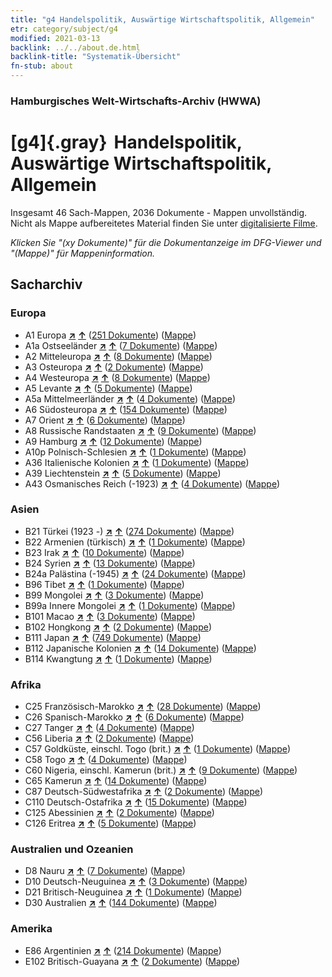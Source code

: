 ```yaml
---
title: "g4 Handelspolitik, Auswärtige Wirtschaftspolitik, Allgemein"
etr: category/subject/g4
modified: 2021-03-13
backlink: ../../about.de.html
backlink-title: "Systematik-Übersicht"
fn-stub: about
---
```


### Hamburgisches Welt-Wirtschafts-Archiv (HWWA)
# [g4]{.gray}&#8201; Handelspolitik, Auswärtige Wirtschaftspolitik, Allgemein&#160; 




Insgesamt 46 Sach-Mappen, 2036 Dokumente - Mappen unvollständig.
Nicht als Mappe aufbereitetes Material finden Sie unter [digitalisierte Filme](/film/h1_sh).

_Klicken Sie "(xy Dokumente)" für die Dokumentanzeige im DFG-Viewer und "(Mappe)" für Mappeninformation._

## Sacharchiv




### Europa

- A1 Europa [**&nearr;**](../../../geo/i/140892/about.de.html "Europa (alle Mappen)") [**&uarr;**](../../../geo/about.de.html#A1 "Ländersystematik") (<a href="https://pm20.zbw.eu/dfgview/sh/140892,144470" title="über: Europa : Handelspolitik, Auswärtige Wirtschaftspolitik, Allgemein" target="_blank">251 Dokumente</a>) ([Mappe](http://purl.org/pressemappe20/folder/sh/140892,144470))
- A1a Ostseeländer [**&nearr;**](../../../geo/i/140894/about.de.html "Ostseeländer (alle Mappen)") [**&uarr;**](../../../geo/about.de.html#A1a "Ländersystematik") (<a href="https://pm20.zbw.eu/dfgview/sh/140894,144470" title="über: Ostseeländer : Handelspolitik, Auswärtige Wirtschaftspolitik, Allgemein" target="_blank">7 Dokumente</a>) ([Mappe](http://purl.org/pressemappe20/folder/sh/140894,144470))
- A2 Mitteleuropa [**&nearr;**](../../../geo/i/140895/about.de.html "Mitteleuropa (alle Mappen)") [**&uarr;**](../../../geo/about.de.html#A2 "Ländersystematik") (<a href="https://pm20.zbw.eu/dfgview/sh/140895,144470" title="über: Mitteleuropa : Handelspolitik, Auswärtige Wirtschaftspolitik, Allgemein" target="_blank">8 Dokumente</a>) ([Mappe](http://purl.org/pressemappe20/folder/sh/140895,144470))
- A3 Osteuropa [**&nearr;**](../../../geo/i/140896/about.de.html "Osteuropa (alle Mappen)") [**&uarr;**](../../../geo/about.de.html#A3 "Ländersystematik") (<a href="https://pm20.zbw.eu/dfgview/sh/140896,144470" title="über: Osteuropa : Handelspolitik, Auswärtige Wirtschaftspolitik, Allgemein" target="_blank">2 Dokumente</a>) ([Mappe](http://purl.org/pressemappe20/folder/sh/140896,144470))
- A4 Westeuropa [**&nearr;**](../../../geo/i/140897/about.de.html "Westeuropa (alle Mappen)") [**&uarr;**](../../../geo/about.de.html#A4 "Ländersystematik") (<a href="https://pm20.zbw.eu/dfgview/sh/140897,144470" title="über: Westeuropa : Handelspolitik, Auswärtige Wirtschaftspolitik, Allgemein" target="_blank">8 Dokumente</a>) ([Mappe](http://purl.org/pressemappe20/folder/sh/140897,144470))
- A5 Levante [**&nearr;**](../../../geo/i/140898/about.de.html "Levante (alle Mappen)") [**&uarr;**](../../../geo/about.de.html#A5 "Ländersystematik") (<a href="https://pm20.zbw.eu/dfgview/sh/140898,144470" title="über: Levante : Handelspolitik, Auswärtige Wirtschaftspolitik, Allgemein" target="_blank">5 Dokumente</a>) ([Mappe](http://purl.org/pressemappe20/folder/sh/140898,144470))
- A5a Mittelmeerländer [**&nearr;**](../../../geo/i/140899/about.de.html "Mittelmeerländer (alle Mappen)") [**&uarr;**](../../../geo/about.de.html#A5a "Ländersystematik") (<a href="https://pm20.zbw.eu/dfgview/sh/140899,144470" title="über: Mittelmeerländer : Handelspolitik, Auswärtige Wirtschaftspolitik, Allgemein" target="_blank">4 Dokumente</a>) ([Mappe](http://purl.org/pressemappe20/folder/sh/140899,144470))
- A6 Südosteuropa [**&nearr;**](../../../geo/i/140900/about.de.html "Südosteuropa (alle Mappen)") [**&uarr;**](../../../geo/about.de.html#A6 "Ländersystematik") (<a href="https://pm20.zbw.eu/dfgview/sh/140900,144470" title="über: Südosteuropa : Handelspolitik, Auswärtige Wirtschaftspolitik, Allgemein" target="_blank">154 Dokumente</a>) ([Mappe](http://purl.org/pressemappe20/folder/sh/140900,144470))
- A7 Orient [**&nearr;**](../../../geo/i/140902/about.de.html "Orient (alle Mappen)") [**&uarr;**](../../../geo/about.de.html#A7 "Ländersystematik") (<a href="https://pm20.zbw.eu/dfgview/sh/140902,144470" title="über: Orient : Handelspolitik, Auswärtige Wirtschaftspolitik, Allgemein" target="_blank">6 Dokumente</a>) ([Mappe](http://purl.org/pressemappe20/folder/sh/140902,144470))
- A8 Russische Randstaaten [**&nearr;**](../../../geo/i/140904/about.de.html "Russische Randstaaten (alle Mappen)") [**&uarr;**](../../../geo/about.de.html#A8 "Ländersystematik") (<a href="https://pm20.zbw.eu/dfgview/sh/140904,144470" title="über: Russische Randstaaten : Handelspolitik, Auswärtige Wirtschaftspolitik, Allgemein" target="_blank">9 Dokumente</a>) ([Mappe](http://purl.org/pressemappe20/folder/sh/140904,144470))
- A9 Hamburg [**&nearr;**](../../../geo/i/140905/about.de.html "Hamburg (alle Mappen)") [**&uarr;**](../../../geo/about.de.html#A9 "Ländersystematik") (<a href="https://pm20.zbw.eu/dfgview/sh/140905,144470" title="über: Hamburg : Handelspolitik, Auswärtige Wirtschaftspolitik, Allgemein" target="_blank">12 Dokumente</a>) ([Mappe](http://purl.org/pressemappe20/folder/sh/140905,144470))
- A10p Polnisch-Schlesien [**&nearr;**](../../../geo/i/140951/about.de.html "Polnisch-Schlesien (alle Mappen)") [**&uarr;**](../../../geo/about.de.html#A10p "Ländersystematik") (<a href="https://pm20.zbw.eu/dfgview/sh/140951,144470" title="über: Polnisch-Schlesien : Handelspolitik, Auswärtige Wirtschaftspolitik, Allgemein" target="_blank">1 Dokumente</a>) ([Mappe](http://purl.org/pressemappe20/folder/sh/140951,144470))
- A36 Italienische Kolonien [**&nearr;**](../../../geo/i/141012/about.de.html "Italienische Kolonien (alle Mappen)") [**&uarr;**](../../../geo/about.de.html#A36 "Ländersystematik") (<a href="https://pm20.zbw.eu/dfgview/sh/141012,144470" title="über: Italienische Kolonien : Handelspolitik, Auswärtige Wirtschaftspolitik, Allgemein" target="_blank">1 Dokumente</a>) ([Mappe](http://purl.org/pressemappe20/folder/sh/141012,144470))
- A39 Liechtenstein [**&nearr;**](../../../geo/i/141016/about.de.html "Liechtenstein (alle Mappen)") [**&uarr;**](../../../geo/about.de.html#A39 "Ländersystematik") (<a href="https://pm20.zbw.eu/dfgview/sh/141016,144470" title="über: Liechtenstein : Handelspolitik, Auswärtige Wirtschaftspolitik, Allgemein" target="_blank">5 Dokumente</a>) ([Mappe](http://purl.org/pressemappe20/folder/sh/141016,144470))
- A43 Osmanisches Reich (-1923) [**&nearr;**](../../../geo/i/141034/about.de.html "Osmanisches Reich (-1923) (alle Mappen)") [**&uarr;**](../../../geo/about.de.html#A43 "Ländersystematik") (<a href="https://pm20.zbw.eu/dfgview/sh/141034,144470" title="über: Osmanisches Reich (-1923) : Handelspolitik, Auswärtige Wirtschaftspolitik, Allgemein" target="_blank">4 Dokumente</a>) ([Mappe](http://purl.org/pressemappe20/folder/sh/141034,144470))

### Asien

- B21 Türkei (1923 -) [**&nearr;**](../../../geo/i/141111/about.de.html "Türkei (1923 -) (alle Mappen)") [**&uarr;**](../../../geo/about.de.html#B21 "Ländersystematik") (<a href="https://pm20.zbw.eu/dfgview/sh/141111,144470" title="über: Türkei (1923 -) : Handelspolitik, Auswärtige Wirtschaftspolitik, Allgemein" target="_blank">274 Dokumente</a>) ([Mappe](http://purl.org/pressemappe20/folder/sh/141111,144470))
- B22 Armenien (türkisch) [**&nearr;**](../../../geo/i/141112/about.de.html "Armenien (türkisch) (alle Mappen)") [**&uarr;**](../../../geo/about.de.html#B22 "Ländersystematik") (<a href="https://pm20.zbw.eu/dfgview/sh/141112,144470" title="über: Armenien (türkisch) : Handelspolitik, Auswärtige Wirtschaftspolitik, Allgemein" target="_blank">1 Dokumente</a>) ([Mappe](http://purl.org/pressemappe20/folder/sh/141112,144470))
- B23 Irak [**&nearr;**](../../../geo/i/141113/about.de.html "Irak (alle Mappen)") [**&uarr;**](../../../geo/about.de.html#B23 "Ländersystematik") (<a href="https://pm20.zbw.eu/dfgview/sh/141113,144470" title="über: Irak : Handelspolitik, Auswärtige Wirtschaftspolitik, Allgemein" target="_blank">10 Dokumente</a>) ([Mappe](http://purl.org/pressemappe20/folder/sh/141113,144470))
- B24 Syrien [**&nearr;**](../../../geo/i/141114/about.de.html "Syrien (alle Mappen)") [**&uarr;**](../../../geo/about.de.html#B24 "Ländersystematik") (<a href="https://pm20.zbw.eu/dfgview/sh/141114,144470" title="über: Syrien : Handelspolitik, Auswärtige Wirtschaftspolitik, Allgemein" target="_blank">13 Dokumente</a>) ([Mappe](http://purl.org/pressemappe20/folder/sh/141114,144470))
- B24a Palästina (-1945) [**&nearr;**](../../../geo/i/141115/about.de.html "Palästina (-1945) (alle Mappen)") [**&uarr;**](../../../geo/about.de.html#B24a "Ländersystematik") (<a href="https://pm20.zbw.eu/dfgview/sh/141115,144470" title="über: Palästina (-1945) : Handelspolitik, Auswärtige Wirtschaftspolitik, Allgemein" target="_blank">24 Dokumente</a>) ([Mappe](http://purl.org/pressemappe20/folder/sh/141115,144470))
- B96 Tibet [**&nearr;**](../../../geo/i/141259/about.de.html "Tibet (alle Mappen)") [**&uarr;**](../../../geo/about.de.html#B96 "Ländersystematik") (<a href="https://pm20.zbw.eu/dfgview/sh/141259,144470" title="über: Tibet : Handelspolitik, Auswärtige Wirtschaftspolitik, Allgemein" target="_blank">1 Dokumente</a>) ([Mappe](http://purl.org/pressemappe20/folder/sh/141259,144470))
- B99 Mongolei [**&nearr;**](../../../geo/i/141261/about.de.html "Mongolei (alle Mappen)") [**&uarr;**](../../../geo/about.de.html#B99 "Ländersystematik") (<a href="https://pm20.zbw.eu/dfgview/sh/141261,144470" title="über: Mongolei : Handelspolitik, Auswärtige Wirtschaftspolitik, Allgemein" target="_blank">3 Dokumente</a>) ([Mappe](http://purl.org/pressemappe20/folder/sh/141261,144470))
- B99a Innere Mongolei [**&nearr;**](../../../geo/i/141264/about.de.html "Innere Mongolei (alle Mappen)") [**&uarr;**](../../../geo/about.de.html#B99a "Ländersystematik") (<a href="https://pm20.zbw.eu/dfgview/sh/141264,144470" title="über: Innere Mongolei : Handelspolitik, Auswärtige Wirtschaftspolitik, Allgemein" target="_blank">1 Dokumente</a>) ([Mappe](http://purl.org/pressemappe20/folder/sh/141264,144470))
- B101 Macao [**&nearr;**](../../../geo/i/141267/about.de.html "Macao (alle Mappen)") [**&uarr;**](../../../geo/about.de.html#B101 "Ländersystematik") (<a href="https://pm20.zbw.eu/dfgview/sh/141267,144470" title="über: Macao : Handelspolitik, Auswärtige Wirtschaftspolitik, Allgemein" target="_blank">3 Dokumente</a>) ([Mappe](http://purl.org/pressemappe20/folder/sh/141267,144470))
- B102 Hongkong [**&nearr;**](../../../geo/i/141268/about.de.html "Hongkong (alle Mappen)") [**&uarr;**](../../../geo/about.de.html#B102 "Ländersystematik") (<a href="https://pm20.zbw.eu/dfgview/sh/141268,144470" title="über: Hongkong : Handelspolitik, Auswärtige Wirtschaftspolitik, Allgemein" target="_blank">2 Dokumente</a>) ([Mappe](http://purl.org/pressemappe20/folder/sh/141268,144470))
- B111 Japan [**&nearr;**](../../../geo/i/141272/about.de.html "Japan (alle Mappen)") [**&uarr;**](../../../geo/about.de.html#B111 "Ländersystematik") (<a href="https://pm20.zbw.eu/dfgview/sh/141272,144470" title="über: Japan : Handelspolitik, Auswärtige Wirtschaftspolitik, Allgemein" target="_blank">749 Dokumente</a>) ([Mappe](http://purl.org/pressemappe20/folder/sh/141272,144470))
- B112 Japanische Kolonien [**&nearr;**](../../../geo/i/141273/about.de.html "Japanische Kolonien (alle Mappen)") [**&uarr;**](../../../geo/about.de.html#B112 "Ländersystematik") (<a href="https://pm20.zbw.eu/dfgview/sh/141273,144470" title="über: Japanische Kolonien : Handelspolitik, Auswärtige Wirtschaftspolitik, Allgemein" target="_blank">14 Dokumente</a>) ([Mappe](http://purl.org/pressemappe20/folder/sh/141273,144470))
- B114 Kwangtung [**&nearr;**](../../../geo/i/141275/about.de.html "Kwangtung (alle Mappen)") [**&uarr;**](../../../geo/about.de.html#B114 "Ländersystematik") (<a href="https://pm20.zbw.eu/dfgview/sh/141275,144470" title="über: Kwangtung : Handelspolitik, Auswärtige Wirtschaftspolitik, Allgemein" target="_blank">1 Dokumente</a>) ([Mappe](http://purl.org/pressemappe20/folder/sh/141275,144470))

### Afrika

- C25 Französisch-Marokko [**&nearr;**](../../../geo/i/141358/about.de.html "Französisch-Marokko (alle Mappen)") [**&uarr;**](../../../geo/about.de.html#C25 "Ländersystematik") (<a href="https://pm20.zbw.eu/dfgview/sh/141358,144470" title="über: Französisch-Marokko : Handelspolitik, Auswärtige Wirtschaftspolitik, Allgemein" target="_blank">28 Dokumente</a>) ([Mappe](http://purl.org/pressemappe20/folder/sh/141358,144470))
- C26 Spanisch-Marokko [**&nearr;**](../../../geo/i/141359/about.de.html "Spanisch-Marokko (alle Mappen)") [**&uarr;**](../../../geo/about.de.html#C26 "Ländersystematik") (<a href="https://pm20.zbw.eu/dfgview/sh/141359,144470" title="über: Spanisch-Marokko : Handelspolitik, Auswärtige Wirtschaftspolitik, Allgemein" target="_blank">6 Dokumente</a>) ([Mappe](http://purl.org/pressemappe20/folder/sh/141359,144470))
- C27 Tanger [**&nearr;**](../../../geo/i/141360/about.de.html "Tanger (alle Mappen)") [**&uarr;**](../../../geo/about.de.html#C27 "Ländersystematik") (<a href="https://pm20.zbw.eu/dfgview/sh/141360,144470" title="über: Tanger : Handelspolitik, Auswärtige Wirtschaftspolitik, Allgemein" target="_blank">4 Dokumente</a>) ([Mappe](http://purl.org/pressemappe20/folder/sh/141360,144470))
- C56 Liberia [**&nearr;**](../../../geo/i/141405/about.de.html "Liberia (alle Mappen)") [**&uarr;**](../../../geo/about.de.html#C56 "Ländersystematik") (<a href="https://pm20.zbw.eu/dfgview/sh/141405,144470" title="über: Liberia : Handelspolitik, Auswärtige Wirtschaftspolitik, Allgemein" target="_blank">2 Dokumente</a>) ([Mappe](http://purl.org/pressemappe20/folder/sh/141405,144470))
- C57 Goldküste, einschl. Togo (brit.) [**&nearr;**](../../../geo/i/141406/about.de.html "Goldküste, einschl. Togo (brit.) (alle Mappen)") [**&uarr;**](../../../geo/about.de.html#C57 "Ländersystematik") (<a href="https://pm20.zbw.eu/dfgview/sh/141406,144470" title="über: Goldküste, einschl. Togo (brit.) : Handelspolitik, Auswärtige Wirtschaftspolitik, Allgemein" target="_blank">1 Dokumente</a>) ([Mappe](http://purl.org/pressemappe20/folder/sh/141406,144470))
- C58 Togo [**&nearr;**](../../../geo/i/141408/about.de.html "Togo (alle Mappen)") [**&uarr;**](../../../geo/about.de.html#C58 "Ländersystematik") (<a href="https://pm20.zbw.eu/dfgview/sh/141408,144470" title="über: Togo : Handelspolitik, Auswärtige Wirtschaftspolitik, Allgemein" target="_blank">4 Dokumente</a>) ([Mappe](http://purl.org/pressemappe20/folder/sh/141408,144470))
- C60 Nigeria, einschl. Kamerun (brit.) [**&nearr;**](../../../geo/i/141409/about.de.html "Nigeria, einschl. Kamerun (brit.) (alle Mappen)") [**&uarr;**](../../../geo/about.de.html#C60 "Ländersystematik") (<a href="https://pm20.zbw.eu/dfgview/sh/141409,144470" title="über: Nigeria, einschl. Kamerun (brit.) : Handelspolitik, Auswärtige Wirtschaftspolitik, Allgemein" target="_blank">9 Dokumente</a>) ([Mappe](http://purl.org/pressemappe20/folder/sh/141409,144470))
- C65 Kamerun [**&nearr;**](../../../geo/i/141410/about.de.html "Kamerun (alle Mappen)") [**&uarr;**](../../../geo/about.de.html#C65 "Ländersystematik") (<a href="https://pm20.zbw.eu/dfgview/sh/141410,144470" title="über: Kamerun : Handelspolitik, Auswärtige Wirtschaftspolitik, Allgemein" target="_blank">14 Dokumente</a>) ([Mappe](http://purl.org/pressemappe20/folder/sh/141410,144470))
- C87 Deutsch-Südwestafrika [**&nearr;**](../../../geo/i/141450/about.de.html "Deutsch-Südwestafrika (alle Mappen)") [**&uarr;**](../../../geo/about.de.html#C87 "Ländersystematik") (<a href="https://pm20.zbw.eu/dfgview/sh/141450,144470" title="über: Deutsch-Südwestafrika : Handelspolitik, Auswärtige Wirtschaftspolitik, Allgemein" target="_blank">2 Dokumente</a>) ([Mappe](http://purl.org/pressemappe20/folder/sh/141450,144470))
- C110 Deutsch-Ostafrika [**&nearr;**](../../../geo/i/141471/about.de.html "Deutsch-Ostafrika (alle Mappen)") [**&uarr;**](../../../geo/about.de.html#C110 "Ländersystematik") (<a href="https://pm20.zbw.eu/dfgview/sh/141471,144470" title="über: Deutsch-Ostafrika : Handelspolitik, Auswärtige Wirtschaftspolitik, Allgemein" target="_blank">15 Dokumente</a>) ([Mappe](http://purl.org/pressemappe20/folder/sh/141471,144470))
- C125 Abessinien [**&nearr;**](../../../geo/i/141482/about.de.html "Abessinien (alle Mappen)") [**&uarr;**](../../../geo/about.de.html#C125 "Ländersystematik") (<a href="https://pm20.zbw.eu/dfgview/sh/141482,144470" title="über: Abessinien : Handelspolitik, Auswärtige Wirtschaftspolitik, Allgemein" target="_blank">2 Dokumente</a>) ([Mappe](http://purl.org/pressemappe20/folder/sh/141482,144470))
- C126 Eritrea [**&nearr;**](../../../geo/i/141483/about.de.html "Eritrea (alle Mappen)") [**&uarr;**](../../../geo/about.de.html#C126 "Ländersystematik") (<a href="https://pm20.zbw.eu/dfgview/sh/141483,144470" title="über: Eritrea : Handelspolitik, Auswärtige Wirtschaftspolitik, Allgemein" target="_blank">5 Dokumente</a>) ([Mappe](http://purl.org/pressemappe20/folder/sh/141483,144470))

### Australien und Ozeanien

- D8 Nauru [**&nearr;**](../../../geo/i/141599/about.de.html "Nauru (alle Mappen)") [**&uarr;**](../../../geo/about.de.html#D8 "Ländersystematik") (<a href="https://pm20.zbw.eu/dfgview/sh/141599,144470" title="über: Nauru : Handelspolitik, Auswärtige Wirtschaftspolitik, Allgemein" target="_blank">7 Dokumente</a>) ([Mappe](http://purl.org/pressemappe20/folder/sh/141599,144470))
- D10 Deutsch-Neuguinea [**&nearr;**](../../../geo/i/141601/about.de.html "Deutsch-Neuguinea (alle Mappen)") [**&uarr;**](../../../geo/about.de.html#D10 "Ländersystematik") (<a href="https://pm20.zbw.eu/dfgview/sh/141601,144470" title="über: Deutsch-Neuguinea : Handelspolitik, Auswärtige Wirtschaftspolitik, Allgemein" target="_blank">3 Dokumente</a>) ([Mappe](http://purl.org/pressemappe20/folder/sh/141601,144470))
- D21 Britisch-Neuguinea [**&nearr;**](../../../geo/i/141620/about.de.html "Britisch-Neuguinea (alle Mappen)") [**&uarr;**](../../../geo/about.de.html#D21 "Ländersystematik") (<a href="https://pm20.zbw.eu/dfgview/sh/141620,144470" title="über: Britisch-Neuguinea : Handelspolitik, Auswärtige Wirtschaftspolitik, Allgemein" target="_blank">1 Dokumente</a>) ([Mappe](http://purl.org/pressemappe20/folder/sh/141620,144470))
- D30 Australien [**&nearr;**](../../../geo/i/141621/about.de.html "Australien (alle Mappen)") [**&uarr;**](../../../geo/about.de.html#D30 "Ländersystematik") (<a href="https://pm20.zbw.eu/dfgview/sh/141621,144470" title="über: Australien : Handelspolitik, Auswärtige Wirtschaftspolitik, Allgemein" target="_blank">144 Dokumente</a>) ([Mappe](http://purl.org/pressemappe20/folder/sh/141621,144470))

### Amerika

- E86 Argentinien [**&nearr;**](../../../geo/i/141692/about.de.html "Argentinien (alle Mappen)") [**&uarr;**](../../../geo/about.de.html#E86 "Ländersystematik") (<a href="https://pm20.zbw.eu/dfgview/sh/141692,144470" title="über: Argentinien : Handelspolitik, Auswärtige Wirtschaftspolitik, Allgemein" target="_blank">214 Dokumente</a>) ([Mappe](http://purl.org/pressemappe20/folder/sh/141692,144470))
- E102 Britisch-Guayana [**&nearr;**](../../../geo/i/141700/about.de.html "Britisch-Guayana (alle Mappen)") [**&uarr;**](../../../geo/about.de.html#E102 "Ländersystematik") (<a href="https://pm20.zbw.eu/dfgview/sh/141700,144470" title="über: Britisch-Guayana : Handelspolitik, Auswärtige Wirtschaftspolitik, Allgemein" target="_blank">2 Dokumente</a>) ([Mappe](http://purl.org/pressemappe20/folder/sh/141700,144470))


